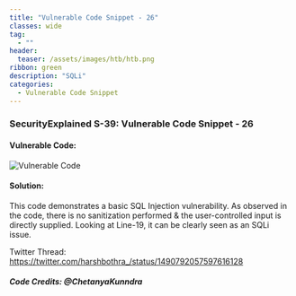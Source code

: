 ```yaml
---
title: "Vulnerable Code Snippet - 26"
classes: wide
tag: 
  - ""
header:
  teaser: /assets/images/htb/htb.png
ribbon: green
description: "SQLi"
categories:
  - Vulnerable Code Snippet
---
```

### SecurityExplained S-39: Vulnerable Code Snippet - 26

#### Vulnerable Code: 

![Vulnerable Code](https://raw.githubusercontent.com/harsh-bothra/SecurityExplained/main/media/code-26.jpg)


#### Solution: 

This code demonstrates a basic SQL Injection vulnerability. As observed in the code, there is no sanitization performed & the user-controlled input is directly supplied. Looking at Line-19, it can be clearly seen as an SQLi issue.


Twitter Thread: https://twitter.com/harshbothra_/status/1490792057597616128 

##### Code Credits: @ChetanyaKunndra
 
